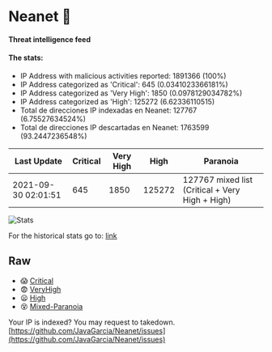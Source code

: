 # Neanet :hocho:
#### Threat intelligence feed
#### The stats:

- IP Address with malicious activities reported: 1891366 (100%)
- IP Address categorized as 'Critical':  645 (0.0341023366181%)
- IP Address categorized as 'Very High':  1850 (0.0978129034782%)
- IP Address categorized as 'High':  125272 (6.62336110515)
- Total de direcciones IP indexadas en Neanet:  127767 (6.75527634524%)
- Total de direcciones IP descartadas en Neanet:  1763599 (93.2447236548%)

| Last Update | Critical | Very High | High | Paranoia |
| --- | --- | --- | --- | --- |
| 2021-09-30 02:01:51 | 645 | 1850 | 125272 | 127767 mixed list (Critical + Very High + High)|

![Stats](https://docs.google.com/spreadsheets/d/e/2PACX-1vSnaNMIXVabIpDJjufMlzH7poXnshF3mgd8Is1g9ytUEzVsP5my4Trn8f-xkoLLQ38xpL3HtmUexLo6/pubchart?oid=501124687&format=image)

For the historical stats go to: [link](/stats.csv)
## Raw
- :scream: [Critical](https://raw.githubusercontent.com/JavaGarcia/Neanet/master/blacklists/neanet_critical.txt)
- :fearful: [VeryHigh](https://raw.githubusercontent.com/JavaGarcia/Neanet/master/blacklists/neanet_veryHigh.txtt)
- :frowning: [High](https://raw.githubusercontent.com/JavaGarcia/Neanet/master/blacklists/neanet_high.txt)
- :dizzy_face: [Mixed-Paranoia](https://raw.githubusercontent.com/JavaGarcia/Neanet/master/blacklists/neanet_all.txt)


Your IP is indexed? You may request to takedown. [https://github.com/JavaGarcia/Neanet/issues](https://github.com/JavaGarcia/Neanet/issues)
































































































































































































































































































































































































































































































































































































































































































































































































































































































































































































































































































































































































































































































































































































































































































































































































































































































































































































































































































































































































































































































































































































































































































































































































































































































































































































































































































































































































































































































































































































































































































































































































































































































































































































































































































































































































































































































































































































































































































































































































































































































































































































































































































































































































































































































































































































































































































































































































































































































































































































































































































































































































































































































































































































































































































































































































































































































































































































































































































































































































































































































































































































































































































































































































































































































































































































































































































































































































































































































































































































































































































































































































































































































































































































































































































































































































































































































































































































































































































































































































































































































































































































































































































































































































































































































































































































































































































































































































































































































































































































































































































































































































































































































































